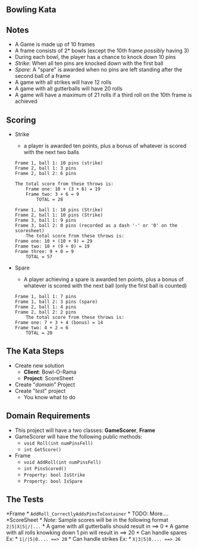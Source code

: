 Bowling Kata
----

Notes
----
* A Game is made up of 10 frames
* A frame consists of 2* bowls (except the 10th frame _possibly_ having 3)
* During each bowl, the player has a chance to knock down 10 pins
* _Strike_: When all ten pins are knocked down with the first ball
* _Spare_: A "spare" is awarded when no pins are left standing after the second ball of a frame
* A game with all strikes will have 12 rolls
* A game with all gutterballs will have 20 rolls
* A game will have a maximum of 21 rolls if a third roll on the 10th frame is achieved

Scoring
----
* Strike
	* a player is awarded ten points, plus a bonus of whatever is scored with the next two balls
	```
	Frame 1, ball 1: 10 pins (strike)
	Frame 2, ball 1: 3 pins
	Frame 2, ball 2: 6 pins

	The total score from these throws is:
		Frame one: 10 + (3 + 6) = 19
		Frame two: 3 + 6 = 9
			TOTAL = 28
	```

	```
	Frame 1, ball 1: 10 pins (Strike)
	Frame 2, ball 1: 10 pins (Strike)
	Frame 3, ball 1: 9 pins
	Frame 3, ball 2: 0 pins (recorded as a dash '-' or '0' on the scoresheet)
		The total score from these throws is:
	Frame one: 10 + (10 + 9) = 29
	Frame two: 10 + (9 + 0) = 19
	Frame three: 9 + 0 = 9
		TOTAL = 57
	```
* Spare
	* A player achieving a spare is awarded ten points, plus a bonus of whatever is 
	scored with the next ball (only the first ball is counted)

	```
	Frame 1, ball 1: 7 pins
	Frame 1, ball 2: 3 pins (spare)
	Frame 2, ball 1: 4 pins
	Frame 2, ball 2: 2 pins
		The total score from these throws is:
	Frame one: 7 + 3 + 4 (bonus) = 14
	Frame two: 4 + 2 = 6
		TOTAL = 20
	```

The Kata Steps
----
* Create new solution
 	* **Client**: Bowl-O-Rama
	* **Project**: ScoreSheet
* Create "_domain_" Project
* Create "_test_" project
	* You know what to do

Domain Requirements
----
* This project will have a two classes: **GameScorer**, **Frame**
* GameScorer will have the following public methods:
	* ```void Roll(int numPinsFell)```
	* ```int GetScore()```
* Frame
	* ```void AddRoll(int numPinsFell)```
	* ```int PinsScored()```
	* ```Property: bool IsStrike```
	* ```Property: bool IsSpare```

The Tests
----
*Frame
	* ```AddRoll_CorrectlyAddsPinsToContainer```
	* TODO: More....
*ScoreSheet
	* _Note_: Sample scores will be in the following format ```2|5|X|5|/|...```
	* A game with all gutterballs should result in ==> 0
	* A game with all rolls knowking down 1 pin will result in ==> 20
	* Can handle spares Ex:
		* ```1|/|5|0.... ==> 20```
	* Can handle strikes Ex:
		* ```X|3|5|0.... ==> 26```
